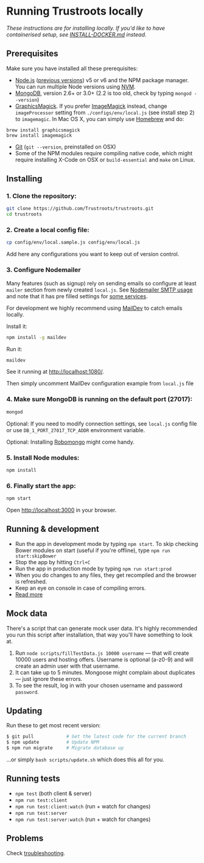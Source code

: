 # Running Trustroots locally

_These instructions are for installing locally. If you'd like to have containerised setup, see [INSTALL-DOCKER.md](INSTALL-DOCKER.md) instead._


## Prerequisites

Make sure you have installed all these prerequisites:
* [Node.js](http://www.nodejs.org/download/) ([previous versions](https://nodejs.org/en/download/releases/)) v5 or v6 and the NPM package manager. You can run multiple Node versions using [NVM](https://github.com/creationix/nvm).
* [MongoDB](http://www.mongodb.org/downloads), version 2.6+ or 3.0+ (2.2 is too old, check by typing `mongod --version`)
* [GraphicsMagick](http://www.graphicsmagick.org/). If you prefer [ImageMagick](http://www.imagemagick.org/) instead, change `imageProcessor` setting from `./configs/env/local.js` (see install step 2) to `imagemagic`. In Mac OS X, you can simply use [Homebrew](http://mxcl.github.io/homebrew/) and do:
```
brew install graphicsmagick
brew install imagemagick
```
* [Git](https://git-scm.com/) (`git --version`, preinstalled on OSX)
* Some of the NPM modules require compiling native code, which might require installing X-Code on OSX or `build-essential` and `make` on Linux.


## Installing

### 1. Clone the repository:

```bash
git clone https://github.com/Trustroots/trustroots.git
cd trustroots
```

### 2. Create a local config file:

```bash
cp config/env/local.sample.js config/env/local.js
```
Add here any configurations you want to keep out of version control.

### 3. Configure Nodemailer
Many features (such as signup) rely on sending emails so configure at least `mailer` section from newly created `local.js`. See [Nodemailer SMTP usage](https://github.com/andris9/nodemailer-smtp-transport#usage) and note that it has pre filled settings for [some services](https://github.com/andris9/nodemailer-smtp-transport#using-well-known-services).

For development we highly recommend using [MailDev](http://djfarrelly.github.io/MailDev/) to catch emails locally.

Install it:
```bash
npm install -g maildev
```

Run it:
```bash
maildev
```

See it running at [http://localhost:1080/](http://localhost:1080/).

Then simply uncomment MailDev configuration example from `local.js` file

### 4. Make sure MongoDB is running on the default port (27017):

```bash
mongod
```

Optional: If you need to modify connection settings, see `local.js` config file or use `DB_1_PORT_27017_TCP_ADDR` environment variable.

Optional: Installing [Robomongo](https://robomongo.org/) might come handy.

### 5. Install Node modules:
```bash
npm install
```

### 6. Finally start the app:
```bash
npm start
```

Open [http://localhost:3000](http://localhost:3000) in your browser.


## Running & development

- Run the app in development mode by typing `npm start`. To skip checking Bower modules on start (useful if you're offline), type `npm run start:skipBower`
- Stop the app by hitting `Ctrl+C`
- Run the app in production mode by typing `npm run start:prod`
- When you do changes to any files, they get recompiled and the browser is refreshed.
- Keep an eye on console in case of compiling errors.
- [Read more](https://github.com/Trustroots/trustroots/wiki/Development)


## Mock data

There's a script that can generate mock user data. It's highly recommended you run this script after installation, that way you'll have something to look at.

1. Run `node scripts/fillTestData.js 10000 username` — that will create 10000 users and hosting offers. Username is optional (a-z0-9) and will create an admin user with that username.
2. It can take up to 5 minutes. Mongoose might complain about duplicates — just ignore these errors.
3. To see the result, log in with your chosen username and password `password`.


## Updating

Run these to get most recent version:
```bash
$ git pull            # Get the latest code for the current branch
$ npm update          # Update NPM
$ npm run migrate     # Migrate database up
```

...or simply `bash scripts/update.sh` which does this all for you.


## Running tests
- `npm test` (both client & server)
- `npm run test:client`
- `npm run test:client:watch` (run + watch for changes)
- `npm run test:server`
- `npm run test:server:watch` (run + watch for changes)

## Problems

Check [troubleshooting](https://github.com/Trustroots/trustroots/wiki/Troubleshooting).
